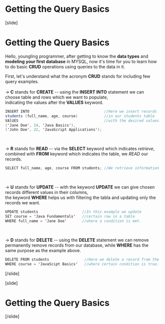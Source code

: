 # Getting the Query Basics

[slide]

# Getting the Query Basics


Hello, youngling programmer, after getting to know the **data types** and **modeling your first database** in MYSQL, now it's time for you to learn how to do basic **CRUD** operations using queries to the data in it.

First, let's understand what the acronym **CRUD** stands for including few query examples.<br/>
<br/>
-> **C** stands for **CREATE** -- using the **INSERT INTO** statement we can choose table and rows which we want to populate,  
 indicating the values after the **VALUES** keyword.

``` JAVA
INSERT INTO                                  //Here we insert records
students (full_name, age, course)            //in our students table
VAlUES                                       //with the desired values.
('Jane Doe', 14, 'Java Basics'),               
('John Doe', 22, 'JavaScript Applications');
```
<br/>

-> **R** stands for **READ** -- via the **SELECT** keyword which indicates *retrieve*,  
 combined with **FROM** keyword which indicates the table, we *READ* our records.    


``` JAVA
SELECT full_name, age, course FROM students; //We retrieve information for the name, age, and course about our students.
```
<br/>

-> **U** stands for **UPDATE** -- with the keyword **UPDATE** we can give chosen records different values in their columns,<br/>
the keyword **WHERE** helps us with filtering the tabla and updating only the records we want. 

``` JAVA
UPDATE students                    //In this example we update
SET course = 'Java Fundamentals'   //certain row in a table
WHERE full_name = 'Jane Doe'       //where a condition is met.
```
<br/>

-> **D** stands for **DELETE** -- using the **DELETE** statement we can remove permanently remove records from our database,
while **WHERE** has the same purpose as the example above.

```JAVA
DELETE FROM students                //Here we delete a record from the table students
WHERE course = 'JavaScipt Basics'   //where certain condition is true.
```
[/slide]

[slide]
# Getting the Query Basics

[/slide]